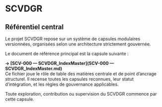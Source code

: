 # SCVDGR

## Référentiel central

Le projet SCVDGR repose sur un système de capsules modulaires versionnées, organisées selon une architecture strictement gouvernée.

Le document de référence principal est la capsule suivante :

**→ [SCV-000 — SCVDGR_IndexMaster](SCV-000 — SCVDGR_IndexMaster.md)**  
Ce fichier joue le rôle de table des matières centrale et de point d’ancrage structurel. Il recense toutes les capsules reconnues, leur statut d’intégration, et les règles de gouvernance applicables.

Toute exploration, contribution ou supervision du SCVDGR commence par cette capsule.
